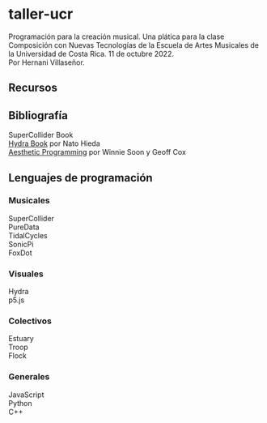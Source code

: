 
# taller-ucr
Programación para la creación musical. Una plática para la clase Composición con Nuevas Tecnologías de la Escuela de Artes Musicales de la Universidad de Costa Rica. 11 de octubre 2022.  
Por Hernani Villaseñor.

## Recursos

## Bibliografía
SuperCollider Book  
[Hydra Book](https://hydra-book.glitch.me/#/) por Nato Hieda  
[Aesthetic Programming](https://aesthetic-programming.net/) por Winnie Soon y Geoff Cox  

## Lenguajes de programación

### Musicales
SuperCollider  
PureData  
TidalCycles  
SonicPi  
FoxDot  
### Visuales
Hydra  
p5.js  
### Colectivos
Estuary  
Troop  
Flock  
### Generales
JavaScript  
Python  
C++  
